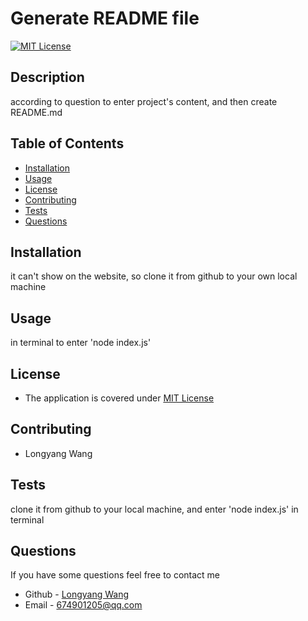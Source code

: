 # Generate README file
[![MIT License](https://img.shields.io/badge/License-MIT-yellow)](https://opensource.org/licenses/MIT)
## Description
according to question to enter project's content, and then create README.md
## Table of Contents
- [Installation](#installation)
- [Usage](#usage)
- [License](#license)
- [Contributing](#contributing)
- [Tests](#tests)
- [Questions](#questions)
## Installation
it can't show on the website, so clone it from github to your own local machine
## Usage
in terminal to enter 'node index.js'
## License
- The application is covered under [MIT License](https://opensource.org/licenses/MIT)
## Contributing
- Longyang Wang
## Tests
clone it from github to your local machine, and enter 'node index.js' in terminal
## Questions
If you have some questions feel free to contact me
- Github - [Longyang Wang](https://github.com/YangLongWang)
- Email - [674901205@qq.com](mailto:674901205@qq.com)

